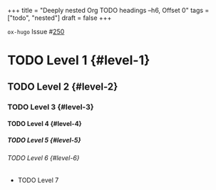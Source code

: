 +++
title = "Deeply nested Org TODO headings –h6, Offset 0"
tags = ["todo", "nested"]
draft = false
+++

`ox-hugo` Issue #[250](https://github.com/kaushalmodi/ox-hugo/issues/250)


# <span class="org-todo todo TODO">TODO</span> Level 1 {#level-1}


## <span class="org-todo todo TODO">TODO</span> Level 2 {#level-2}


### <span class="org-todo todo TODO">TODO</span> Level 3 {#level-3}


#### <span class="org-todo todo TODO">TODO</span> Level 4 {#level-4}


##### <span class="org-todo todo TODO">TODO</span> Level 5 {#level-5}


###### <span class="org-todo todo TODO">TODO</span> Level 6 {#level-6}

-   TODO Level 7
